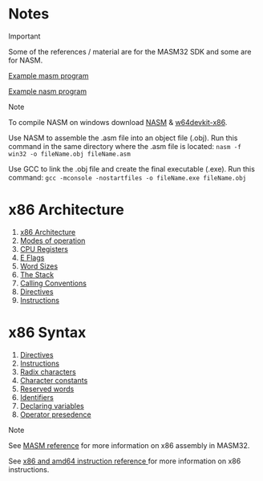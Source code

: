 # Notes
> [!IMPORTANT]
> Some of the references / material are for the MASM32 SDK and some are for NASM.
>
> [Example masm program](hello_world.asm)
>
> [Example nasm program](hello_world_nasm.asm)

> [!NOTE]
> To compile NASM on windows download [NASM](https://www.nasm.us/) & [w64devkit-x86](https://github.com/skeeto/w64devkit/releases/tag/v2.0.0).
> 
> Use NASM to assemble the .asm file into an object file (.obj). Run this command in the same directory where the .asm file is located:
> ```nasm -f win32 -o fileName.obj fileName.asm```
>
> Use GCC to link the .obj file and create the final executable (.exe). Run this command:
> ```gcc -mconsole -nostartfiles -o fileName.exe fileName.obj```

# x86 Architecture
1. [x86 Architecture](/Info/Architecture.md)
2. [Modes of operation](/Info/Operating_Modes.md)
3. [CPU Registers](/Info/CPU_Registers.md)
4. [E Flags](/Info/E_Flags.md)
5. [Word Sizes](/Info/Sizes.md)
6. [The Stack](/Info/Call_Stack.md)
7. [Calling Conventions](/Info/Calling_Conventions.md)
8. [Directives](/Info/Directives.md)
9. [Instructions](/Info/Instructions.md)

# x86 Syntax
1. [Directives](/Info/Directives.md)
2. [Instructions](/Info/Instructions.md)
3. [Radix characters](/Info/Radix_Chars.md)
4. [Character constants](/Info/Character_Constants.md)
5. [Reserved words](/Info/Reserved_words.md)
6. [Identifiers](/Info/Identifiers.md)
7. [Declaring variables](/Info/Declaring_Variables.md)
8. [Operator presedence](/Info/Operator_Presedence.md)

> [!NOTE]
> See [MASM reference](https://learn.microsoft.com/en-us/cpp/assembler/masm/microsoft-macro-assembler-reference?view=msvc-170) for more information on x86 assembly in MASM32.
>
> See [x86 and amd64 instruction reference
](https://www.felixcloutier.com/x86/) for more information on x86 instructions.
